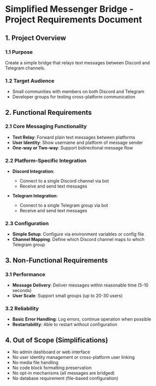 # Simplified Messenger Bridge - Project Requirements Document

## 1. Project Overview

### 1.1 Purpose
Create a simple bridge that relays text messages between Discord and Telegram channels.

### 1.2 Target Audience
- Small communities with members on both Discord and Telegram
- Developer groups for testing cross-platform communication

## 2. Functional Requirements

### 2.1 Core Messaging Functionality
- **Text Relay**: Forward plain text messages between platforms
- **User Identity**: Show username and platform of message sender
- **One-way or Two-way**: Support bidirectional message flow

### 2.2 Platform-Specific Integration
- **Discord Integration**:
  - Connect to a single Discord channel via bot
  - Receive and send text messages
  
- **Telegram Integration**:
  - Connect to a single Telegram group via bot
  - Receive and send text messages

### 2.3 Configuration
- **Simple Setup**: Configure via environment variables or config file
- **Channel Mapping**: Define which Discord channel maps to which Telegram group

## 3. Non-Functional Requirements

### 3.1 Performance
- **Message Delivery**: Deliver messages within reasonable time (5-10 seconds)
- **User Scale**: Support small groups (up to 20-30 users)

### 3.2 Reliability
- **Basic Error Handling**: Log errors, continue operation when possible
- **Restartability**: Able to restart without configuration

## 4. Out of Scope (Simplifications)
- No admin dashboard or web interface
- No user identity management or cross-platform user linking
- No media file handling
- No code block formatting preservation
- No opt-in mechanisms (all messages are bridged)
- No database requirement (file-based configuration)
